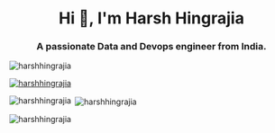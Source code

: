 <h1 align="center">Hi 👋, I'm Harsh Hingrajia</h1>
<h3 align="center">A passionate Data and Devops engineer from India.</h3>

<p align="left"> <img src="https://komarev.com/ghpvc/?username=harshhingrajia&label=Profile%20views&color=0e75b6&style=flat" alt="harshhingrajia" /> </p>

<p align="left"> <a href="https://github.com/ryo-ma/github-profile-trophy"><img src="https://github-profile-trophy.vercel.app/?username=harshhingrajia&theme=darkhub" alt="harshhingrajia" /></a> </p>


<p><img align="left" src="https://github-readme-stats.vercel.app/api/top-langs?username=harshhingrajia&show_icons=true&locale=en&layout=compact" alt="harshhingrajia" /></p>

<p>&nbsp;<img align="center" src="https://github-readme-stats.vercel.app/api?username=harshhingrajia&show_icons=true&locale=en" alt="harshhingrajia" /></p>

<p><img align="center" src="https://github-readme-streak-stats.herokuapp.com/?user=harshhingrajia&" alt="harshhingrajia" /></p>
